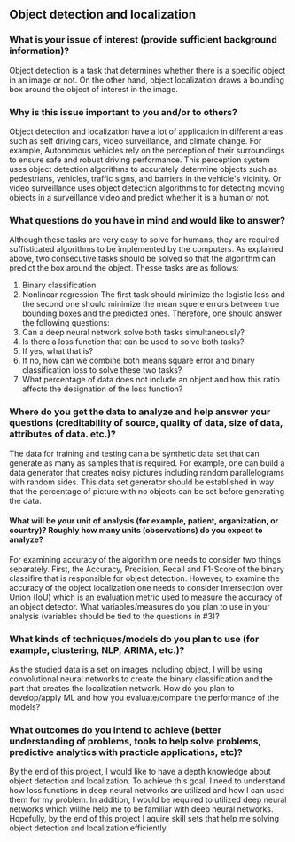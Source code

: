 ## Object detection and localization

### What is your issue of interest (provide sufficient background information)?

Object detection is a task that determines whether there is a specific object in an image or not. On the other hand, object localization draws a bounding box around the object of interest in the image.

### Why is this issue important to you and/or to others?

Object detection and localization have a lot of application in different areas such as self driving cars, video surveillance, and climate change. For example, Autonomous vehicles rely on the perception of their surroundings to ensure safe and robust driving performance. This perception system uses object detection algorithms to accurately determine objects such as pedestrians, vehicles, traffic signs, and barriers in the vehicle's vicinity. Or video surveillance uses object detection algorithms to for detecting moving objects in a surveillance video and predict whether it is a human or not.

### What questions do you have in mind and would like to answer?

Although these tasks are very easy to solve for humans, they are required suffisticated algorithms to be implemented by the computers. As explained above, two consecutive tasks should be solved so that the algorithm can predict the box around the object. Thesse tasks are as follows:
1. Binary classification 
2. Nonlinear regression
The first task should minimize the logistic loss and the second one should minimize the mean squere errors between true bounding boxes and the predicted ones. Therefore, one should answer the following questions:
1. Can a deep neural network solve both tasks simultaneously?
2. Is there a loss function that can be used to solve both tasks?
3. If yes, what that is?
4. If no, how can we combine both means square error and binary classification loss to solve these two tasks?
5. What percentage of data does not include an object and how this ratio affects the designation of the loss function?
### Where do you get the data to analyze and help answer your questions (creditability of source, quality of data, size of data, attributes of data. etc.)?

The data for training and testing can a be synthetic data set that can generate as many as samples that is required. For example, one can build a data generator that creates noisy pictures including random parallelograms with random sides. This data set generator should be established in way that the percentage of picture with no objects can be set before generating the data.

#### What will be your unit of analysis (for example, patient, organization, or country)? Roughly how many units (observations) do you expect to analyze?

For examining accuracy of the algorithm one needs to consider two things separately. First, the Accuracy, Precision, Recall and F1-Score of the binary classifire that is responsible for object detection. However, to examine the accuracy of the object localization one needs to consider Intersection over Union (IoU) which is an evaluation metric used to measure the accuracy of an object detector.
What variables/measures do you plan to use in your analysis (variables should be tied to the questions in #3)?
### What kinds of techniques/models do you plan to use (for example, clustering, NLP, ARIMA, etc.)?

As the studied data is a set on images including object, I will be using convolutional neural networks to create the binary classification and the part that creates the localization network.
How do you plan to develop/apply ML and how you evaluate/compare the performance of the models?

### What outcomes do you intend to achieve (better understanding of problems, tools to help solve problems, predictive analytics with practicle applications, etc)?

By the end of this project, I would like to have a depth knowledge about object detection and localization. To achieve this goal, I need to understand how loss functions in deep neural networks are utilized and how I can used them for my problem. In addition, I would be required to utilized deep neural networks which willhe help me to be familiar with deep neural networks. Hopefully, by the end of this project I aquire skill sets that help me solving object detection and localization efficiently.
